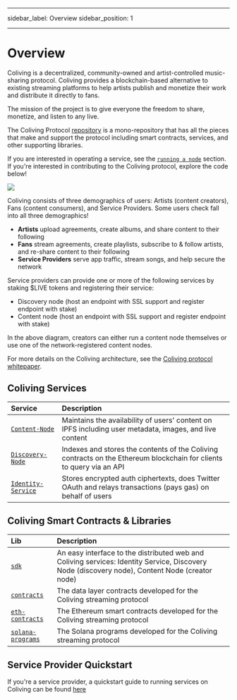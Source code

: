 - - -
sidebar_label: Overview sidebar_position: 1
- - -

# Overview

Coliving is a decentralized, community-owned and artist-controlled music-sharing protocol. Coliving provides a blockchain-based alternative to existing streaming platforms to help artists publish and monetize their work and distribute it directly to fans.

The mission of the project is to give everyone the freedom to share, monetize, and listen to any live.

The Coliving Protocol [repository](https://github.com/dgc-network/-protocol) is a mono-repository that has all the pieces that make and support the protocol including smart contracts, services, and other supporting libraries.

If you are interested in operating a service, see the [`running a node`](../token/running-a-node/introduction.md) section. If you're interested in contributing to the Coliving protocol, explore the code below!

![](/img/architecture.png)

Coliving consists of three demographics of users: Artists (content creators), Fans (content consumers), and Service Providers. Some users check fall into all three demographics!

* **Artists** upload agreements, create albums, and share content to their following
* **Fans** stream agreements, create playlists, subscribe to & follow artists, and re-share content to their following
* **Service Providers** serve app traffic, stream songs, and help secure the network

Service providers can provide one or more of the following services by staking $LIVE tokens and registering their service:

* Discovery node \(host an endpoint with SSL support and register endpoint with stake\)
* Content node \(host an endpoint with SSL support and register endpoint with stake\)

In the above diagram, creators can either run a content node themselves or use one of the network-registered content nodes.

For more details on the Coliving architecture, see the [Coliving protocol whitepaper](whitepaper.md).

## Coliving Services

| Service                                                                                             | Description                                                                                                        |
| :-------------------------------------------------------------------------------------------------- | :----------------------------------------------------------------------------------------------------------------- |
| [`Content-Node`](https://github.com/dgc-network/-protocol/tree/master/content-node)         | Maintains the availability of users' content on IPFS including user metadata, images, and live content            |
| [`Discovery-Node`](https://github.com/dgc-network/-protocol/tree/master/discovery-node) | Indexes and stores the contents of the Coliving contracts on the Ethereum blockchain for clients to query via an API |
| [`Identity-Service`](https://github.com/dgc-network/-protocol/tree/master/identity-service) | Stores encrypted auth ciphertexts, does Twitter OAuth and relays transactions (pays gas) on behalf of users        |

## Coliving Smart Contracts & Libraries

| Lib                                                                                               | Description                                                                                                                                          |
| :------------------------------------------------------------------------------------------------ | :--------------------------------------------------------------------------------------------------------------------------------------------------- |
| [`sdk`](https://github.com/dgc-network/-protocol/tree/master/libs)                        | An easy interface to the distributed web and Coliving services: Identity Service, Discovery Node \(discovery node\), Content Node \(creator node\) |
| [`contracts`](https://github.com/dgc-network/-protocol/tree/master/contracts)             | The data layer contracts developed for the Coliving streaming protocol                                                                                 |
| [`eth-contracts`](https://github.com/dgc-network/-protocol/tree/master/eth-contracts)     | The Ethereum smart contracts developed for the Coliving streaming protocol                                                                             |
| [`solana-programs`](https://github.com/dgc-network/-protocol/tree/master/solana-programs) | The Solana programs developed for the Coliving streaming protocol                                                                                      |

## Service Provider Quickstart

If you're a service provider, a quickstart guide to running services on Coliving can be found [here](../token/running-a-node/introduction.md)
